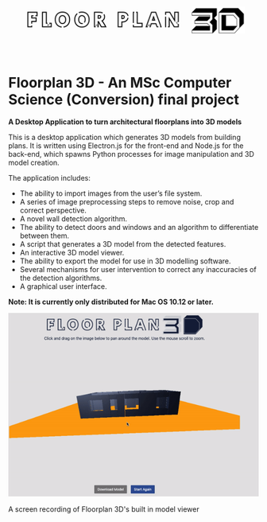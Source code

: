 <img src="images/logo_white.png" alt="Floorplan3D Logo" width="1000"/>

# Floorplan 3D - An MSc Computer Science (Conversion) final project

**A Desktop Application to turn architectural floorplans into 3D models**

This is a desktop application which generates 3D models from building plans. It is written using Electron.js for the front-end and Node.js for the back-end, which spawns Python processes for image manipulation and 3D model creation.

The application includes:
+ The ability to import images from the user’s file system.
+ A series of image preprocessing steps to remove noise, crop and correct perspective.
+ A novel wall detection algorithm.
+ The ability to detect doors and windows and an algorithm to differentiate between them.
+ A script that generates a 3D model from the detected features.
+ An interactive 3D model viewer.
+ The ability to export the model for use in 3D modelling software.
+ Several mechanisms for user intervention to correct any inaccuracies of the detection algorithms.
+ A graphical user interface.

**Note: It is currently only distributed for Mac OS 10.12 or later.**

<img src="images/screen-recording-floorplan3d-gif.gif" alt="Screen Recording of the output 3D model" width="1000"/>

A screen recording of Floorplan 3D's built in model viewer

